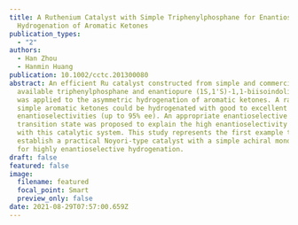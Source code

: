 ```yaml
---
title: A Ruthenium Catalyst with Simple Triphenylphosphane for Enantioselective
  Hydrogenation of Aromatic Ketones
publication_types:
  - "2"
authors:
  - Han Zhou
  - Hanmin Huang
publication: 10.1002/cctc.201300080
abstract: An efficient Ru catalyst constructed from simple and commercially
  available triphenylphosphane and enantiopure (1S,1'S)-1,1-biisoindoline (BIDN)
  was applied to the asymmetric hydrogenation of aromatic ketones. A range of
  simple aromatic ketones could be hydrogenated with good to excellent
  enantioselectivities (up to 95% ee). An appropriate enantioselective
  transition state was proposed to explain the high enantioselectivity obtained
  with this catalytic system. This study represents the first example to
  establish a practical Noyori-type catalyst with a simple achiral monophosphane
  for highly enantioselective hydrogenation.
draft: false
featured: false
image:
  filename: featured
  focal_point: Smart
  preview_only: false
date: 2021-08-29T07:57:00.659Z
---
```

